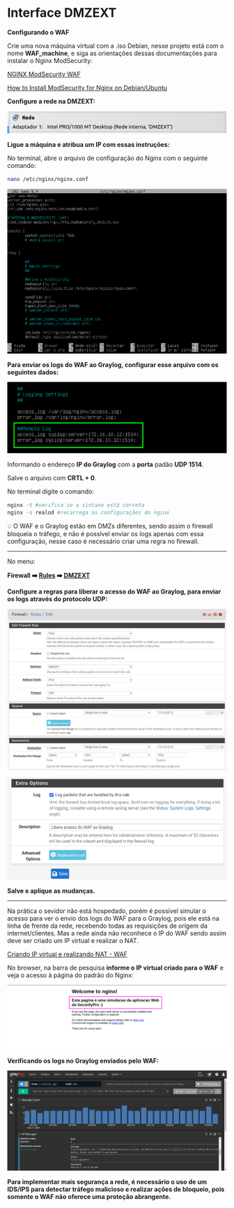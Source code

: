 <h1>Interface DMZEXT</h1>
    
   **Configurando o WAF**
    
   Crie uma nova máquina virtual com a .iso Debian, nesse projeto está com o nome **WAF_machine**, e siga as orientações dessas documentações para instalar o Nginx ModSecurity: 
    
   [NGINX ModSecurity WAF](https://docs.nginx.com/nginx-waf/)
    
   [How to Install ModSecurity for Nginx on Debian/Ubuntu](https://www.tecmint.com/install-modsecurity-nginx-debian-ubuntu/)
    
   **Configure a rede na DMZEXT:**
    
   ![interface_dmzext01](https://github.com/biancagomesalves/projeto_2_rede_firewall_WAF_SIEM/blob/a622bf803f6908b4aac03f16e98901337a3ef49c/imagens/configurando_interfaces/iface_dmzext.png)
    
   **Ligue a máquina e atribua um IP com essas instruções:**
    
   No terminal, abre o arquivo de configuração do Nginx com o seguinte comando: 
    
   ```bash
   nano /etc/nginx/nginx.conf
   ```
    
   ![interface_dmzext01](https://github.com/biancagomesalves/projeto_2_rede_firewall_WAF_SIEM/blob/9c8a2fce0ea0a40f756d457b62012df8f222ee12/imagens/configurando_interfaces/iface_dmzext01.png)
    
   **Para enviar os logs do WAF ao Graylog, configurar esse arquivo com os seguintes dados:** 
    
   ![interface_dmzex02](https://github.com/biancagomesalves/projeto_2_rede_firewall_WAF_SIEM/blob/9c8a2fce0ea0a40f756d457b62012df8f222ee12/imagens/configurando_interfaces/iface_dmzext02.png)
    
   Informando o endereço **IP do Graylog** com a **porta** padão **UDP 1514**.
    
   Salve o arquivo com **CRTL + 0**. 
   
   No terminal digite o comando: 
    
   ```bash
   nginx -t #verifica se a sintaxe está correta
   nginx -s realod #recarrega as configurações do nginx
   ```
    
   <aside>
    💡 O WAF e o Graylog estão em DMZs diferentes, sendo assim o firewall bloqueia o tráfego, e não é possível enviar os logs apenas com essa configuração, nesse caso é necessário criar uma regra no firewall.
  
   </aside>
    
   ---
  
   No menu: 
    
   **Firewall ➡️ [Rules](http://192.168.56.2/firewall_rules.php) ➡️ [DMZEXT](http://192.168.56.2/firewall_rules.php?if=opt2)**
    
   **Configure a regras para liberar o acesso do WAF ao Graylog, para enviar os logs através do protocolo UDP:** 
    
   ![iface_dmzext03](https://github.com/biancagomesalves/projeto_2_rede_firewall_WAF_SIEM/blob/a622bf803f6908b4aac03f16e98901337a3ef49c/imagens/configurando_interfaces/iface_dmzext03.png)
    
   ![iface_dmzext04](https://github.com/biancagomesalves/projeto_2_rede_firewall_WAF_SIEM/blob/a622bf803f6908b4aac03f16e98901337a3ef49c/imagens/configurando_interfaces/iface_dmzext04.png)
    
   **Salve e aplique as mudanças.**
  
   ---
  
   Na prática o sevidor não está hospedado, porém é possível simular o acesso para ver o envio dos logs do WAF para o Graylog, pois ele está na linha de frente da rede, recebendo todas as requisições de origem da internet/clientes. Mas a rede ainda não reconhece o IP do WAF sendo assim deve ser criado um IP virtual e realizar o NAT. 
    
   [Criando IP virtual e realizando NAT - WAF](https://github.com/biancagomesalves/projeto_2_rede_firewall_WAF_SIEM/blob/cfd3f01e4cbc7d5e6cfd95fb47af2c14535d0b3b/implementa%C3%A7%C3%A3o_Firewall_pfSense/Criando%20IP%20virtual%20e%20realizando%20NAT%20-%20WAF.md)
    
   No browser, na barra de pesquisa **informe o IP  virtual criado para o WAF** e veja o acesso à página do padrão do Nginx: 
    
   ![iface_dmext05](https://github.com/biancagomesalves/projeto_2_rede_firewall_WAF_SIEM/blob/a622bf803f6908b4aac03f16e98901337a3ef49c/imagens/configurando_interfaces/iface_dmzext05.png)
    
   **Verificando os logs no Graylog enviados pelo WAF:**
    
   ![iface_dmext06](https://github.com/biancagomesalves/projeto_2_rede_firewall_WAF_SIEM/blob/a622bf803f6908b4aac03f16e98901337a3ef49c/imagens/configurando_interfaces/iface_dmzext06.png)
    
   **Para implementar mais segurança a rede, é necessário o uso de um IDS/IPS para detectar tráfego malicioso e realizar ações de bloqueio, pois somente o WAF não oferece uma proteção abrangente.**
